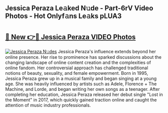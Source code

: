 ## Jessica Peraza Le𝚊ked N𝚞de - Part-6rV Video Photos - Hot Onlyf𝚊ns Le𝚊ks pLUA3

# <h2><a href="http://ab24666.deff.icu/?id=Jessica+Peraza">🔗 New 👉🔴 Jessica Peraza VIDEO Photos</a></h2>

[![Jessica Peraza N𝚞des](https://i.imgur.com/rIISA9y.gif)](http://ab24666.deff.icu/?id=Jessica+Peraza)
Jessica Peraza's influence extends beyond her online presence. Her rise to prominence has sparked discussions about the changing landscape of online content creation and the complexities of online fandom. Her controversial approach has challenged traditional notions of beauty, sexuality, and female empowerment. Born in 1995, Jessica Peraza grew up in a musical family and began singing at a young age. She was heavily influenced by artists such as Adele, Florence + The Machine, and Lorde, and began writing her own songs as a teenager. After completing her education, Jessica Peraza released her debut single "Lost in the Moment" in 2017, which quickly gained traction online and caught the attention of music industry professionals.
